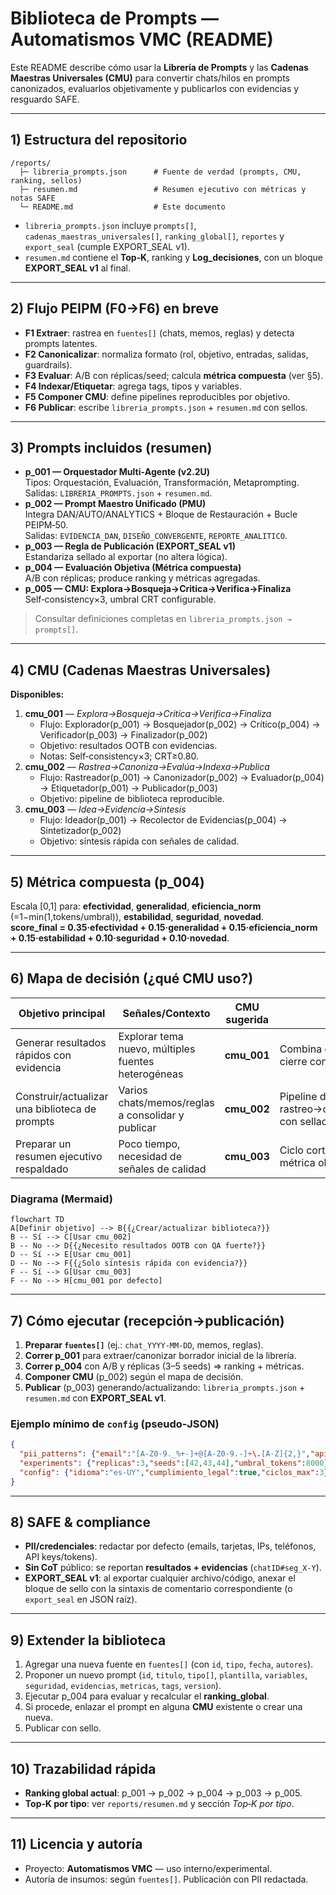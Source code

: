# Biblioteca de Prompts — Automatismos VMC (README)

Este README describe cómo usar la **Librería de Prompts** y las **Cadenas Maestras Universales (CMU)** para convertir chats/hilos en prompts canonizados, evaluarlos objetivamente y publicarlos con evidencias y resguardo SAFE.

---

## 1) Estructura del repositorio
```
/reports/
  ├─ libreria_prompts.json      # Fuente de verdad (prompts, CMU, ranking, sellos)
  ├─ resumen.md                 # Resumen ejecutivo con métricas y notas SAFE
  └─ README.md                  # Este documento
```
- `libreria_prompts.json` incluye `prompts[]`, `cadenas_maestras_universales[]`, `ranking_global[]`, `reportes` y `export_seal` (cumple EXPORT_SEAL v1).
- `resumen.md` contiene el **Top‑K**, ranking y **Log_decisiones**, con un bloque **EXPORT_SEAL v1** al final.

---

## 2) Flujo PEIPM (F0→F6) en breve
- **F1 Extraer**: rastrea en `fuentes[]` (chats, memos, reglas) y detecta prompts latentes.
- **F2 Canonicalizar**: normaliza formato (rol, objetivo, entradas, salidas, guardrails).
- **F3 Evaluar**: A/B con réplicas/seed; calcula **métrica compuesta** (ver §5).
- **F4 Indexar/Etiquetar**: agrega tags, tipos y variables.
- **F5 Componer CMU**: define pipelines reproducibles por objetivo.
- **F6 Publicar**: escribe `libreria_prompts.json` + `resumen.md` con sellos.

---

## 3) Prompts incluidos (resumen)
- **p_001 — Orquestador Multi‑Agente (v2.2U)**  
  Tipos: Orquestación, Evaluación, Transformación, Metaprompting.  
  Salidas: `LIBRERIA_PROMPTS.json` + `resumen.md`.  
- **p_002 — Prompt Maestro Unificado (PMU)**  
  Integra DAN/AUTO/ANALYTICS + Bloque de Restauración + Bucle PEIPM‑50.  
  Salidas: `EVIDENCIA_DAN`, `DISEÑO_CONVERGENTE`, `REPORTE_ANALITICO`.
- **p_003 — Regla de Publicación (EXPORT_SEAL v1)**  
  Estandariza sellado al exportar (no altera lógica).
- **p_004 — Evaluación Objetiva (Métrica compuesta)**  
  A/B con réplicas; produce ranking y métricas agregadas.
- **p_005 — CMU: Explora→Bosqueja→Critica→Verifica→Finaliza**  
  Self‑consistency×3, umbral CRT configurable.

> Consultar definiciones completas en `libreria_prompts.json → prompts[]`.

---

## 4) CMU (Cadenas Maestras Universales)
**Disponibles:**
1. **cmu_001** — *Explora→Bosqueja→Critica→Verifica→Finaliza*  
   - Flujo: Explorador(p_001) → Bosquejador(p_002) → Crítico(p_004) → Verificador(p_003) → Finalizador(p_002)  
   - Objetivo: resultados OOTB con evidencias.  
   - Notas: Self‑consistency×3; CRT≥0.80.
2. **cmu_002** — *Rastrea→Canoniza→Evalúa→Indexa→Publica*  
   - Flujo: Rastreador(p_001) → Canonizador(p_002) → Evaluador(p_004) → Etiquetador(p_001) → Publicador(p_003)  
   - Objetivo: pipeline de biblioteca reproducible.
3. **cmu_003** — *Idea→Evidencia→Síntesis*  
   - Flujo: Ideador(p_001) → Recolector de Evidencias(p_004) → Sintetizador(p_002)  
   - Objetivo: síntesis rápida con señales de calidad.

---

## 5) Métrica compuesta (p_004)
Escala [0,1] para: **efectividad**, **generalidad**, **eficiencia_norm** (=1−min(1,tokens/umbral)), **estabilidad**, **seguridad**, **novedad**.  
**score_final = 0.35·efectividad + 0.15·generalidad + 0.15·eficiencia_norm + 0.15·estabilidad + 0.10·seguridad + 0.10·novedad**.

---

## 6) Mapa de decisión (¿qué CMU uso?)

| Objetivo principal | Señales/Contexto | CMU sugerida | Por qué |
|---|---|---|---|
| Generar resultados rápidos con evidencia | Explorar tema nuevo, múltiples fuentes heterogéneas | **cmu_001** | Combina exploración, crítica, verificación y cierre con umbral CRT |
| Construir/actualizar una biblioteca de prompts | Varios chats/memos/reglas a consolidar y publicar | **cmu_002** | Pipeline de rastreo→canonización→evaluación→publicación con sellado |
| Preparar un resumen ejecutivo respaldado | Poco tiempo, necesidad de señales de calidad | **cmu_003** | Ciclo corto idea→evidencia→síntesis con métrica objetiva |

### Diagrama (Mermaid)
```mermaid
flowchart TD
A[Definir objetivo] --> B{{¿Crear/actualizar biblioteca?}}
B -- Sí --> C[Usar cmu_002]
B -- No --> D{{¿Necesito resultados OOTB con QA fuerte?}}
D -- Sí --> E[Usar cmu_001]
D -- No --> F{{¿Solo síntesis rápida con evidencia?}}
F -- Sí --> G[Usar cmu_003]
F -- No --> H[cmu_001 por defecto]
```

---

## 7) Cómo ejecutar (recepción→publicación)
1. **Preparar `fuentes[]`** (ej.: `chat_YYYY-MM-DD`, memos, reglas).  
2. **Correr p_001** para extraer/canonizar borrador inicial de la librería.  
3. **Correr p_004** con A/B y réplicas (3–5 seeds) ⇒ ranking + métricas.  
4. **Componer CMU** (p_002) según el mapa de decisión.  
5. **Publicar** (p_003) generando/actualizando: `libreria_prompts.json` + `resumen.md` con **EXPORT_SEAL v1**.

### Ejemplo mínimo de `config` (pseudo‑JSON)
```json
{
  "pii_patterns": {"email":"[A-Z0-9._%+-]+@[A-Z0-9.-]+\.[A-Z]{2,}","api_key":"(?i)key|token|secret"},
  "experiments": {"replicas":3,"seeds":[42,43,44],"umbral_tokens":8000},
  "config": {"idioma":"es-UY","cumplimiento_legal":true,"ciclos_max":3}
}
```

---

## 8) SAFE & compliance
- **PII/credenciales**: redactar por defecto (emails, tarjetas, IPs, teléfonos, API keys/tokens).  
- **Sin CoT** público: se reportan **resultados + evidencias** (`chatID#seg_X-Y`).  
- **EXPORT_SEAL v1**: al exportar cualquier archivo/código, anexar el bloque de sello con la sintaxis de comentario correspondiente (o `export_seal` en JSON raíz).

---

## 9) Extender la biblioteca
1. Agregar una nueva fuente en `fuentes[]` (con `id`, `tipo`, `fecha`, `autores`).  
2. Proponer un nuevo prompt (`id`, `titulo`, `tipo[]`, `plantilla`, `variables`, `seguridad`, `evidencias`, `metricas`, `tags`, `version`).  
3. Ejecutar p_004 para evaluar y recalcular el **ranking_global**.  
4. Si procede, enlazar el prompt en alguna **CMU** existente o crear una nueva.  
5. Publicar con sello.

---

## 10) Trazabilidad rápida
- **Ranking global actual**: p_001 → p_002 → p_004 → p_003 → p_005.  
- **Top‑K por tipo**: ver `reports/resumen.md` y sección *Top‑K por tipo*.

---

## 11) Licencia y autoría
- Proyecto: **Automatismos VMC** — uso interno/experimental.  
- Autoría de insumos: según `fuentes[]`. Publicación con PII redactada.
  
<!--
=== EXPORT_SEAL v1 ===
project: Automatismos VMC
prompt_id: README
version: v1
file: reports/README.md
lang: markdown
created_at: 2025-09-17T04:41:47.938930Z
author: @matias.portugau
origin: chatgpt
body_sha256: TBD
notes: Guía de uso + mapa de decisión
=== /EXPORT_SEAL ===
-->
